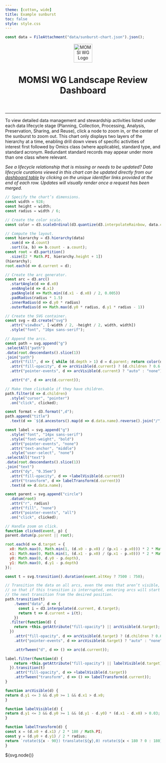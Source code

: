 ```yaml
---
theme: [cotton, wide]
title: Example sunburst
toc: false
style: style.css
---
```


```js
const data = FileAttachment("data/sunburst-chart.json").json();
```

<header class="header">
  <div class="logos">
	<div class="logo-image">
		<img height="60px" width="60px" alt="MOMSI WG Logo" src="/images/MOMSI-WG-LOGO.svg">
	</div>
	<div class="logo-text">
		<h1>MOMSI WG Landscape Review Dashboard</h1>
	</div>
  </div>
</header>

---
To view detailed data management and stewardship activities listed under each data lifecycle stage (Planning, Collection, Processing, Analysis, Preservation, Sharing, and Reuse), click a node to zoom in, or the center of the sunburst to zoom out. This chart only displays two layers of the hierarchy at a time, enabling drill down views of specific activities of interest first followed by Omics class (where applicable), standard type, and standard acronym. Redundant standard records may appear under more than one class where relevant.

_See a lifecycle relationship that is missing or needs to be updated? Data lifecycle curations viewed in this chart can be updated directly from our [dashboard table](https://rda-momsi.github.io/Dashboard) by clicking on the unique identifier links provided at the end of each row. Updates will visually render once a request has been merged._

<!-- Plot of launch vehicles -->

```js
// Specify the chart’s dimensions.
const width = 928;
const height = width;
const radius = width / 6;

// Create the color scale.
const color = d3.scaleOrdinal(d3.quantize(d3.interpolateRainbow, data.children.length + 1));

// Compute the layout.
const hierarchy = d3.hierarchy(data)
  .sum(d => d.count)
  .sort((a, b) => b.count - a.count);
const root = d3.partition()
  .size([2 * Math.PI, hierarchy.height + 1])
(hierarchy);
root.each(d => d.current = d);

// Create the arc generator.
const arc = d3.arc()
  .startAngle(d => d.x0)
  .endAngle(d => d.x1)
  .padAngle(d => Math.min((d.x1 - d.x0) / 2, 0.005))
  .padRadius(radius * 1.5)
  .innerRadius(d => d.y0 * radius)
  .outerRadius(d => Math.max(d.y0 * radius, d.y1 * radius - 1))

// Create the SVG container.
const svg = d3.create("svg")
  .attr("viewBox", [-width / 2, -height / 2, width, width])
  .style("font", "10px sans-serif");

// Append the arcs.
const path = svg.append("g")
.selectAll("path")
.data(root.descendants().slice(1))
.join("path")
  .attr("fill", d => { while (d.depth > 1) d = d.parent; return color(d.data.name); })
  .attr("fill-opacity", d => arcVisible(d.current) ? (d.children ? 0.6 : 0.4) : 0)
  .attr("pointer-events", d => arcVisible(d.current) ? "auto" : "none")

  .attr("d", d => arc(d.current));

// Make them clickable if they have children.
path.filter(d => d.children)
  .style("cursor", "pointer")
  .on("click", clicked);

const format = d3.format(",d");
path.append("title")
  .text(d => `${d.ancestors().map(d => d.data.name).reverse().join("/")}\n${format(d.count)}`);

const label = svg.append("g")
  .style("font", "14px sans-serif")
  .style("font-weight", "bold")
  .attr("pointer-events", "none")
  .attr("text-anchor", "middle")
  .style("user-select", "none")
.selectAll("text")
.data(root.descendants().slice(1))
.join("text")
  .attr("dy", "0.35em")
  .attr("fill-opacity", d => +labelVisible(d.current))
  .attr("transform", d => labelTransform(d.current))
  .text(d => d.data.name);

const parent = svg.append("circle")
  .datum(root)
  .attr("r", radius)
  .attr("fill", "none")
  .attr("pointer-events", "all")
  .on("click", clicked);

// Handle zoom on click.
function clicked(event, p) {
parent.datum(p.parent || root);

root.each(d => d.target = {
  x0: Math.max(0, Math.min(1, (d.x0 - p.x0) / (p.x1 - p.x0))) * 2 * Math.PI,
  x1: Math.max(0, Math.min(1, (d.x1 - p.x0) / (p.x1 - p.x0))) * 2 * Math.PI,
  y0: Math.max(0, d.y0 - p.depth),
  y1: Math.max(0, d.y1 - p.depth)
});

const t = svg.transition().duration(event.altKey ? 7500 : 750);

// Transition the data on all arcs, even the ones that aren’t visible,
// so that if this transition is interrupted, entering arcs will start
// the next transition from the desired position.
path.transition(t)
	.tween("data", d => {
	  const i = d3.interpolate(d.current, d.target);
	  return t => d.current = i(t);
	})
  .filter(function(d) {
	return +this.getAttribute("fill-opacity") || arcVisible(d.target);
  })
	.attr("fill-opacity", d => arcVisible(d.target) ? (d.children ? 0.6 : 0.4) : 0)
	.attr("pointer-events", d => arcVisible(d.target) ? "auto" : "none") 

	.attrTween("d", d => () => arc(d.current));

label.filter(function(d) {
	return +this.getAttribute("fill-opacity") || labelVisible(d.target);
  }).transition(t)
	.attr("fill-opacity", d => +labelVisible(d.target))
	.attrTween("transform", d => () => labelTransform(d.current));
}

function arcVisible(d) {
return d.y1 <= 3 && d.y0 >= 1 && d.x1 > d.x0;
}

function labelVisible(d) {
return d.y1 <= 3 && d.y0 >= 1 && (d.y1 - d.y0) * (d.x1 - d.x0) > 0.03;
}

function labelTransform(d) {
const x = (d.x0 + d.x1) / 2 * 180 / Math.PI;
const y = (d.y0 + d.y1) / 2 * radius;
return `rotate(${x - 90}) translate(${y},0) rotate(${x < 180 ? 0 : 180})`;
}

```

<div class="card card-sharp">
	${svg.node()}
</div>